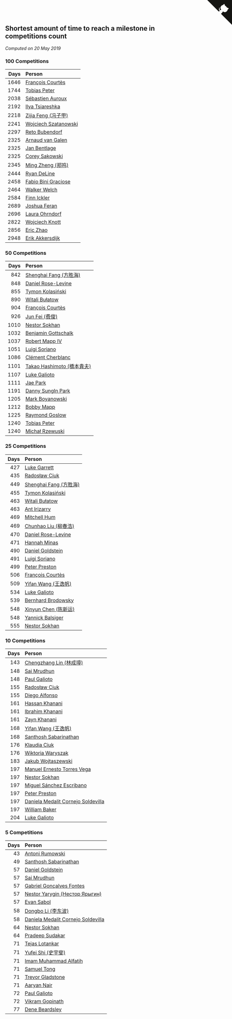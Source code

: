 ## Shortest amount of time to reach a milestone in competitions count

*Computed on 20 May 2019*


### 100 Competitions

| Days | Person |
| ---: | :--- |
| 1646 | [François Courtès](https://www.worldcubeassociation.org/persons/2008COUR01) |
| 1744 | [Tobias Peter](https://www.worldcubeassociation.org/persons/2014PETE03) |
| 2038 | [Sébastien Auroux](https://www.worldcubeassociation.org/persons/2008AURO01) |
| 2192 | [Ilya Tsiareshka](https://www.worldcubeassociation.org/persons/2012TERE01) |
| 2218 | [Zijia Feng (冯子甲)](https://www.worldcubeassociation.org/persons/2013FENG02) |
| 2241 | [Wojciech Szatanowski](https://www.worldcubeassociation.org/persons/2011SZAT01) |
| 2297 | [Reto Bubendorf](https://www.worldcubeassociation.org/persons/2012BUBE01) |
| 2325 | [Arnaud van Galen](https://www.worldcubeassociation.org/persons/2006GALE01) |
| 2325 | [Jan Bentlage](https://www.worldcubeassociation.org/persons/2010BENT01) |
| 2325 | [Corey Sakowski](https://www.worldcubeassociation.org/persons/2011SAKO01) |
| 2345 | [Ming Zheng (郑鸣)](https://www.worldcubeassociation.org/persons/2009ZHEN11) |
| 2444 | [Ryan DeLine](https://www.worldcubeassociation.org/persons/2012DELI01) |
| 2458 | [Fabio Bini Graciose](https://www.worldcubeassociation.org/persons/2010GRAC02) |
| 2464 | [Walker Welch](https://www.worldcubeassociation.org/persons/2011WELC01) |
| 2584 | [Finn Ickler](https://www.worldcubeassociation.org/persons/2012ICKL01) |
| 2689 | [Joshua Feran](https://www.worldcubeassociation.org/persons/2011FERA01) |
| 2696 | [Laura Ohrndorf](https://www.worldcubeassociation.org/persons/2009OHRN01) |
| 2822 | [Wojciech Knott](https://www.worldcubeassociation.org/persons/2011KNOT01) |
| 2856 | [Eric Zhao](https://www.worldcubeassociation.org/persons/2010ZHAO19) |
| 2948 | [Erik Akkersdijk](https://www.worldcubeassociation.org/persons/2005AKKE01) |

### 50 Competitions

| Days | Person |
| ---: | :--- |
| 842 | [Shenghai Fang (方胜海)](https://www.worldcubeassociation.org/persons/2016FANG01) |
| 848 | [Daniel Rose-Levine](https://www.worldcubeassociation.org/persons/2015ROSE01) |
| 855 | [Tymon Kolasiński](https://www.worldcubeassociation.org/persons/2016KOLA02) |
| 890 | [Witali Bułatow](https://www.worldcubeassociation.org/persons/2015BUAT01) |
| 904 | [François Courtès](https://www.worldcubeassociation.org/persons/2008COUR01) |
| 926 | [Jun Fei (费俊)](https://www.worldcubeassociation.org/persons/2016FEIJ02) |
| 1010 | [Nestor Sokhan](https://www.worldcubeassociation.org/persons/2016SOKH01) |
| 1032 | [Benjamin Gottschalk](https://www.worldcubeassociation.org/persons/2016GOTT01) |
| 1037 | [Robert Mapp IV](https://www.worldcubeassociation.org/persons/2016IVRO01) |
| 1051 | [Luigi Soriano](https://www.worldcubeassociation.org/persons/2016SORI04) |
| 1086 | [Clément Cherblanc](https://www.worldcubeassociation.org/persons/2014CHER05) |
| 1101 | [Takao Hashimoto (橋本貴夫)](https://www.worldcubeassociation.org/persons/2007HASH01) |
| 1107 | [Luke Galioto](https://www.worldcubeassociation.org/persons/2015GALI02) |
| 1111 | [Jae Park](https://www.worldcubeassociation.org/persons/2015PARK24) |
| 1191 | [Danny SungIn Park](https://www.worldcubeassociation.org/persons/2015PARK13) |
| 1205 | [Mark Boyanowski](https://www.worldcubeassociation.org/persons/2014BOYA01) |
| 1212 | [Bobby Mapp](https://www.worldcubeassociation.org/persons/2015MAPP01) |
| 1225 | [Raymond Goslow](https://www.worldcubeassociation.org/persons/2014GOSL01) |
| 1240 | [Tobias Peter](https://www.worldcubeassociation.org/persons/2014PETE03) |
| 1240 | [Michał Rzewuski](https://www.worldcubeassociation.org/persons/2014RZEW01) |

### 25 Competitions

| Days | Person |
| ---: | :--- |
| 427 | [Luke Garrett](https://www.worldcubeassociation.org/persons/2017GARR05) |
| 435 | [Radosław Ciuk](https://www.worldcubeassociation.org/persons/2013CIUK01) |
| 449 | [Shenghai Fang (方胜海)](https://www.worldcubeassociation.org/persons/2016FANG01) |
| 455 | [Tymon Kolasiński](https://www.worldcubeassociation.org/persons/2016KOLA02) |
| 463 | [Witali Bułatow](https://www.worldcubeassociation.org/persons/2015BUAT01) |
| 463 | [Ant Irizarry](https://www.worldcubeassociation.org/persons/2016IRIZ02) |
| 469 | [Mitchell Hum](https://www.worldcubeassociation.org/persons/2017HUMM01) |
| 469 | [Chunhao Liu (柳春浩)](https://www.worldcubeassociation.org/persons/2017LIUC11) |
| 470 | [Daniel Rose-Levine](https://www.worldcubeassociation.org/persons/2015ROSE01) |
| 471 | [Hannah Minas](https://www.worldcubeassociation.org/persons/2017MINA04) |
| 490 | [Daniel Goldstein](https://www.worldcubeassociation.org/persons/2017GOLD01) |
| 491 | [Luigi Soriano](https://www.worldcubeassociation.org/persons/2016SORI04) |
| 499 | [Peter Preston](https://www.worldcubeassociation.org/persons/2017PRES02) |
| 506 | [François Courtès](https://www.worldcubeassociation.org/persons/2008COUR01) |
| 509 | [Yifan Wang (王逸帆)](https://www.worldcubeassociation.org/persons/2017WANY29) |
| 534 | [Luke Galioto](https://www.worldcubeassociation.org/persons/2015GALI02) |
| 539 | [Bernhard Brodowsky](https://www.worldcubeassociation.org/persons/2016BROD01) |
| 548 | [Xinyun Chen (陈新运)](https://www.worldcubeassociation.org/persons/2017CHEN36) |
| 548 | [Yannick Balsiger](https://www.worldcubeassociation.org/persons/2017BALS01) |
| 555 | [Nestor Sokhan](https://www.worldcubeassociation.org/persons/2016SOKH01) |

### 10 Competitions

| Days | Person |
| ---: | :--- |
| 143 | [Chengzhang Lin (林成璋)](https://www.worldcubeassociation.org/persons/2013LINC02) |
| 148 | [Sai Mrudhun](https://www.worldcubeassociation.org/persons/2017MRUD01) |
| 148 | [Paul Galioto](https://www.worldcubeassociation.org/persons/2018GALI12) |
| 155 | [Radosław Ciuk](https://www.worldcubeassociation.org/persons/2013CIUK01) |
| 155 | [Diego Alfonso](https://www.worldcubeassociation.org/persons/2018ALFO01) |
| 161 | [Hassan Khanani](https://www.worldcubeassociation.org/persons/2018KHAN26) |
| 161 | [Ibrahim Khanani](https://www.worldcubeassociation.org/persons/2018KHAN27) |
| 161 | [Zayn Khanani](https://www.worldcubeassociation.org/persons/2018KHAN28) |
| 168 | [Yifan Wang (王逸帆)](https://www.worldcubeassociation.org/persons/2017WANY29) |
| 168 | [Santhosh Sabarinathan](https://www.worldcubeassociation.org/persons/2018SABA02) |
| 176 | [Klaudia Ciuk](https://www.worldcubeassociation.org/persons/2013CIUK02) |
| 176 | [Wiktoria Waryszak](https://www.worldcubeassociation.org/persons/2018WARY01) |
| 183 | [Jakub Wojtaszewski](https://www.worldcubeassociation.org/persons/2013WOJT02) |
| 197 | [Manuel Ernesto Torres Vega](https://www.worldcubeassociation.org/persons/2015VEGA02) |
| 197 | [Nestor Sokhan](https://www.worldcubeassociation.org/persons/2016SOKH01) |
| 197 | [Miguel Sánchez Escribano](https://www.worldcubeassociation.org/persons/2016ESCR01) |
| 197 | [Peter Preston](https://www.worldcubeassociation.org/persons/2017PRES02) |
| 197 | [Daniela Medalit Cornejo Soldevilla](https://www.worldcubeassociation.org/persons/2017SOLD01) |
| 197 | [William Baker](https://www.worldcubeassociation.org/persons/2017BAKE04) |
| 204 | [Luke Galioto](https://www.worldcubeassociation.org/persons/2015GALI02) |

### 5 Competitions

| Days | Person |
| ---: | :--- |
| 43 | [Antoni Rumowski](https://www.worldcubeassociation.org/persons/2014RUMO01) |
| 49 | [Santhosh Sabarinathan](https://www.worldcubeassociation.org/persons/2018SABA02) |
| 57 | [Daniel Goldstein](https://www.worldcubeassociation.org/persons/2017GOLD01) |
| 57 | [Sai Mrudhun](https://www.worldcubeassociation.org/persons/2017MRUD01) |
| 57 | [Gabriel Gonçalves Fontes](https://www.worldcubeassociation.org/persons/2018FONT04) |
| 57 | [Nestor Yarygin (Нестор Ярыгин)](https://www.worldcubeassociation.org/persons/2019YARY01) |
| 57 | [Evan Sabol](https://www.worldcubeassociation.org/persons/2019SABO02) |
| 58 | [Dongbo Li (李东波)](https://www.worldcubeassociation.org/persons/2016LIDO03) |
| 58 | [Daniela Medalit Cornejo Soldevilla](https://www.worldcubeassociation.org/persons/2017SOLD01) |
| 64 | [Nestor Sokhan](https://www.worldcubeassociation.org/persons/2016SOKH01) |
| 64 | [Pradeep Sudakar](https://www.worldcubeassociation.org/persons/2017SUDA01) |
| 71 | [Tejas Lotankar](https://www.worldcubeassociation.org/persons/2015LOTA01) |
| 71 | [Yufei Shi (史宇斐)](https://www.worldcubeassociation.org/persons/2016SHIY03) |
| 71 | [Imam Muhammad Alfatih](https://www.worldcubeassociation.org/persons/2017ALFA04) |
| 71 | [Samuel Tong](https://www.worldcubeassociation.org/persons/2018TONG03) |
| 71 | [Trevor Gladstone](https://www.worldcubeassociation.org/persons/2018GLAD03) |
| 71 | [Aaryan Nair](https://www.worldcubeassociation.org/persons/2018NAIR06) |
| 72 | [Paul Galioto](https://www.worldcubeassociation.org/persons/2018GALI12) |
| 72 | [Vikram Gopinath](https://www.worldcubeassociation.org/persons/2019GOPI01) |
| 77 | [Dene Beardsley](https://www.worldcubeassociation.org/persons/2009BEAR01) |


<a href="https://github.com/jonatanklosko/wca_statistics" class="github-corner" aria-label="View source on Github"><svg width="80" height="80" viewBox="0 0 250 250" style="fill:#151513; color:#fff; position: absolute; top: 0; border: 0; right: 0;" aria-hidden="true"><path d="M0,0 L115,115 L130,115 L142,142 L250,250 L250,0 Z"></path><path d="M128.3,109.0 C113.8,99.7 119.0,89.6 119.0,89.6 C122.0,82.7 120.5,78.6 120.5,78.6 C119.2,72.0 123.4,76.3 123.4,76.3 C127.3,80.9 125.5,87.3 125.5,87.3 C122.9,97.6 130.6,101.9 134.4,103.2" fill="currentColor" style="transform-origin: 130px 106px;" class="octo-arm"></path><path d="M115.0,115.0 C114.9,115.1 118.7,116.5 119.8,115.4 L133.7,101.6 C136.9,99.2 139.9,98.4 142.2,98.6 C133.8,88.0 127.5,74.4 143.8,58.0 C148.5,53.4 154.0,51.2 159.7,51.0 C160.3,49.4 163.2,43.6 171.4,40.1 C171.4,40.1 176.1,42.5 178.8,56.2 C183.1,58.6 187.2,61.8 190.9,65.4 C194.5,69.0 197.7,73.2 200.1,77.6 C213.8,80.2 216.3,84.9 216.3,84.9 C212.7,93.1 206.9,96.0 205.4,96.6 C205.1,102.4 203.0,107.8 198.3,112.5 C181.9,128.9 168.3,122.5 157.7,114.1 C157.9,116.9 156.7,120.9 152.7,124.9 L141.0,136.5 C139.8,137.7 141.6,141.9 141.8,141.8 Z" fill="currentColor" class="octo-body"></path></svg></a><style>.github-corner:hover .octo-arm{animation:octocat-wave 560ms ease-in-out}@keyframes octocat-wave{0%,100%{transform:rotate(0)}20%,60%{transform:rotate(-25deg)}40%,80%{transform:rotate(10deg)}}@media (max-width:500px){.github-corner:hover .octo-arm{animation:none}.github-corner .octo-arm{animation:octocat-wave 560ms ease-in-out}}</style>
